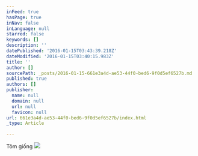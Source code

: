 ```yaml
---
inFeed: true
hasPage: true
inNav: false
inLanguage: null
starred: false
keywords: []
description: ''
datePublished: '2016-01-15T03:43:39.218Z'
dateModified: '2016-01-15T03:40:15.983Z'
title: ''
author: []
sourcePath: _posts/2016-01-15-661e3a4d-ae53-44f0-bed6-9f0d5ef6527b.md
published: true
authors: []
publisher:
  name: null
  domain: null
  url: null
  favicon: null
url: 661e3a4d-ae53-44f0-bed6-9f0d5ef6527b/index.html
_type: Article

---
```

Tôm giống
![](https://the-grid-user-content.s3-us-west-2.amazonaws.com/50176b4b-6ed7-4de7-8988-d1200e294627.jpg)